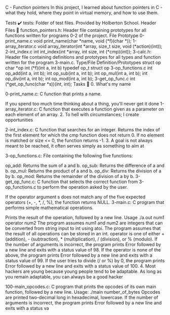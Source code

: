 C - Function pointers In this project, I learned about function pointers in C - what they hold, where they point in virtual memory, and how to use them.

Tests ✔️ tests: Folder of test files. Provided by Holberton School. Header Files 📁 function_pointers.h: Header file containing prototypes for all functions written for programs 0-2 of the project. File Prototype 0-print_name.c void print_name(char *name, void (*f)(char *)); 1-array_iterator.c void array_iterator(int *array, size_t size, void (*action)(int)); 2-int_index.c int int_index(int *array, int size, int (*cmp)(int)); 3-calc.h: Header file containing definitions and prototypes for all types and function written for the program 3-main.c. Type/File Definition/Prototypes struct op char *op int (*f)(int a, int b) typedef op_t struct op 3-op_functions.c
int op_add(int a, int b); int op_sub(int a, int b); int op_mul(int a, int b); int op_div(int a, int b); int op_mod(int a, int b); 3-get_op_func.c int (*get_op_func(char *s))(int, int); Tasks 📃 0. What's my name

0-print_name.c: C function that prints a name.

If you spend too much time thinking about a thing, you'll never get it done
1-array_iterator.c: C function that executes a function given as a parameter on each element of an array. 2. To hell with circumstances; I create opportunities

2-int_index.c: C function that searches for an integer. Returns the index of the first element for which the cmp function does not return 0. If no element is matched or size <= 0, the function returns -1. 3. A goal is not always meant to be reached, it often serves simply as something to aim at

3-op_functions.c: File containing the following five functions:

op_add: Returns the sum of a and b. op_sub: Returns the difference of a and b. op_mul: Returns the product of a and b. op_div: Returns the division of a by b. op_mod: Returns the remainder of the division of a by b. 3-get_op_func.c: C function that selects the correct function from 3-op_functions.c to perform the operation asked by the user.

If the operator argument s does not match any of the five expected operators (+, -, *, /, %), the function returns NULL. 3-main.c: C program that performs simple mathematical operations.

Prints the result of the operation, followed by a new line. Usage ./a.out num1 operator num2 The program assumes num1 and num2 are integers that can be converted from string input to int using atoi. The program assumes that the result of all operations can be stored in an int. operator is one of either + (addition), - (subtraction), * (multiplication), / (division), or % (modulo). If the number of arguments is incorrect, the program prints Error followed by a new line and exits with a status value of 98. If the operator is none of the above, the program prints Error followed by a new line and exits with a status value of 99. If the user tries to divide (/ or %) by 0, the program prints Error followed by a new line and exits with a status value of 100. 4. Most hackers are young because young people tend to be adaptable. As long as you remain adaptable, you can always be a good hacker

100-main_opcodes.c: C program that prints the opcodes of its own main function, followed by a new line. Usage: ./main number_of_bytes Opcodes are printed two-decimal long in hexadecimal, lowercase. If the number of arguments is incorrect, the program prints Error followed by a new line and exits with a status va